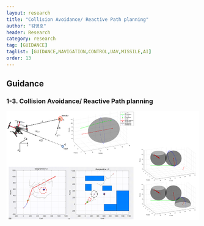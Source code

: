 ```yaml
---
layout: research
title: "Collision Avoidance/ Reactive Path planning"
author: "김영호"
header: Research 
category: research 
tag: [GUIDANCE]
taglist: [GUIDANCE,NAVIGATION,CONTROL,UAV,MISSILE,AI]
order: 13
---
```


## Guidance

### 1-3. Collision Avoidance/ Reactive Path planning
<img src="/assets/img/Research/Guidance_3.png">